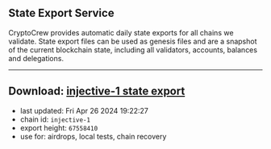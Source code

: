 ## State Export Service
CryptoCrew provides automatic daily state exports for all chains we validate. State export files can be used as genesis files and are a snapshot of the current blockchain state, including all validators, accounts, balances and delegations.

---
**Download: [injective-1 state export](https://dl-eu2.ccvalidators.com/SERVICE/injective/injective-1_export_67558410.json)**
---

- last updated: Fri Apr 26 2024 19:22:27
- chain id: `injective-1`
- export height: `67558410`
- use for: airdrops, local tests, chain recovery
